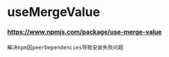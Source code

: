 # useMergeValue

#### https://www.npmjs.com/package/use-merge-value

`解决npm因peerDependencies导致安装失败问题`

